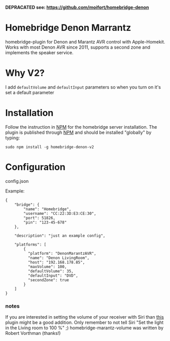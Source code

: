 **DEPRACATED see: https://github.com/moifort/homebridge-denon**

# Homebridge Denon Marrantz

homebridge-plugin for Denon and Marantz AVR control with Apple-Homekit. Works with most Denon AVR since 2011, supports a second zone and implements the speaker service.

# Why V2?

I add `defaultVolume` and `defaultInput` parameters so when you turn on it's set a default parameter

# Installation
Follow the instruction in [NPM](https://www.npmjs.com/package/homebridge) for the homebridge server installation. The plugin is published through [NPM](https://www.npmjs.com/package/homebridge-denon) and should be installed "globally" by typing:

    sudo npm install -g homebridge-denon-v2

# Configuration

config.json

Example:
```
{
    "bridge": {
        "name": "Homebridge",
        "username": "CC:22:3D:E3:CE:30",
        "port": 51826,
        "pin": "123-45-678"
    },

    "description": "just an example config",

    "platforms": [
        {
          "platform": "DenonMarantzAVR",
          "name": "Denon LivingRoom",
          "host": "192.168.178.85",
          "maxVolume": 100,
          "defaultVolume": 35,
          "defaultInput": "DVD",
          "secondZone": true
        }
    ]
}
```

### notes
If you are interested in setting the volume of your receiver with Siri than [this](https://github.com/robertvorthman/homebridge-marantz-volume) plugin might be a good addition. Only remember to not tell Siri "Set the light in the Living room to 100 %" ;)
homebridge-marantz-volume was written by Robert Vorthman (thanks!)
